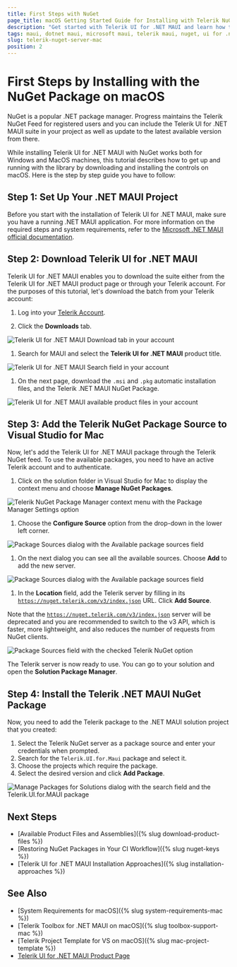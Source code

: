 ```yaml
---
title: First Steps with NuGet
page_title: macOS Getting Started Guide for Installing with Telerik NuGet Server and VS
description: "Get started with Telerik UI for .NET MAUI and learn how to install the controls by using the Telerik NuGet Server with Visual Studio for macOS."
tags: maui, dotnet maui, microsoft maui, telerik maui, nuget, ui for .net maui, macos, install
slug: telerik-nuget-server-mac
position: 2
---
```


# First Steps by Installing with the NuGet Package on macOS

NuGet is a popular .NET package manager. Progress maintains the Telerik NuGet Feed for registered users and you can include the Telerik UI for .NET MAUI suite in your project as well as update to the latest available version from there.

While installing Telerik UI for .NET MAUI with NuGet works both for Windows and MacOS machines, this tutorial describes how to get up and running with the library by downloading and installing the controls on macOS. Here is the step by step guide you have to follow:

## Step 1: Set Up Your .NET MAUI Project

Before you start with the installation of Telerik UI for .NET MAUI, make sure you have a running .NET MAUI application. For more information on the required steps and system requirements, refer to the [Microsoft .NET MAUI official documentation](https://docs.microsoft.com/en-us/dotnet/maui/get-started/installation).

## Step 2: Download Telerik UI for .NET MAUI

Telerik UI for .NET MAUI enables you to download the suite either from the Telerik UI for .NET MAUI product page or through your Telerik account. For the purposes of this tutorial, let's download the batch from your Telerik account:

1. Log into your [Telerik Account](https://www.telerik.com/account/).

1. Click the __Downloads__ tab.

  ![Telerik UI for .NET MAUI Download tab in your account](../../images/download-tab.png)

1. Search for MAUI and select the __Telerik UI for .NET MAUI__ product title.

  ![Telerik UI for .NET MAUI Search field in your account](../../images/search-for-maui.png)

1. On the next page, download the `.msi` and `.pkg` automatic installation files, and the Telerik .NET MAUI NuGet Package.

  ![Telerik UI for .NET MAUI available product files in your account](../../images/product-files.png)

## Step 3: Add the Telerik NuGet Package Source to Visual Studio for Mac

Now, let's add the Telerik UI for .NET MAUI package through the Telerik NuGet feed. To use the available packages, you need to have an active Telerik account and to authenticate.

1. Click on the solution folder in Visual Studio for Mac to display the context menu and choose **Manage NuGet Packages**.

  ![Telerik NuGet Package Manager context menu with the Package Manager Settings option](../../installation/images/open-manage-nuget-packages-mac.png)

1. Choose the **Configure Source** option from the drop-down in the lower left corner.

  ![Package Sources dialog with the Available package sources field](../../installation/images/getting-started-configure-sources.png)

1. On the next dialog you can see all the available sources. Choose **Add** to add the new server.

  ![Package Sources dialog with the Available package sources field](../../installation/images/getting-started-add-package-source.png)

1. In the **Location** field, add the Telerik server by filling in its [`https://nuget.telerik.com/v3/index.json`](https://nuget.telerik.com/v3/index.json) URL. Click **Add Source**.

  Note that the [`https://nuget.telerik.com/v3/index.json`](https://nuget.telerik.com/v3/index.json) server will be deprecated and you are recommended to switch to the v3 API, which is faster, more lightweight, and also reduces the number of requests from NuGet clients.

  ![Package Sources field with the checked Telerik NuGet option](../../installation/images/getting-started-add-telerk-server.png)

The Telerik server is now ready to use. You can go to your solution and open the **Solution Package Manager**.

## Step 4: Install the Telerik .NET MAUI NuGet Package

Now, you need to add the Telerik package to the .NET MAUI solution project that you created:

1. Select the Telerik NuGet server as a package source and enter your credentials when prompted.
1. Search for the `Telerik.UI.for.Maui` package and select it.
1. Choose the projects which require the package.
1. Select the desired version and click **Add Package**.

![Manage Packages for Solutions dialog with the search field and the Telerik.UI.for.MAUI package](../../installation/images/telerik-maui-nuget-mac.png)

## Next Steps

* [Available Product Files and Assemblies]({% slug download-product-files %})
* [Restoring NuGet Packages in Your CI Workflow]({% slug nuget-keys %})
* [Telerik UI for .NET MAUI Installation Approaches]({% slug installation-approaches %})

## See Also

* [System Requirements for macOS]({% slug system-requirements-mac %})
* [Telerik Toolbox for .NET MAUI on macOS]({% slug toolbox-support-mac %})
* [Telerik Project Template for VS on macOS]({% slug mac-project-template %})
* [Telerik UI for .NET MAUI Product Page](https://www.telerik.com/maui-ui)
